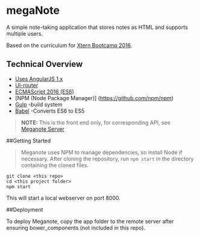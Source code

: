 # megaNote
A simple note-taking application that stores notes as HTML and supports multiple users.

Based on the curriculum for [Xtern Bootcamp 2016](http://bootcamp16.getfretless.com/).

## Technical Overview

* [Uses AngularJS 1.x](https://angularjs.org)
* [UI-router](https://github.com/angular-ui/ui-router)
* [ECMAScript 2016 (ES6)](https://es6-features.org/)
* [NPM (Node Package Manager)] (https://github.com/npm/npm)
* [Gulp](https://npmjs.com/package/gulp) -build system
* [Babel](https://babeljs.io) -Converts ES6 to ES5

>**NOTE:** This is the front end only, for corresponding API, see [Meganote Server](https://github.com/tworns/meganote-server)

##Getting Started

>Meganote uses NPM to manage dependencies, so install Node if necessary.
After cloning the repository, run `npm start` in the directory containing the cloned files.
```shell
git clone <this repo>
cd <this project folder>
npm start
```
This will start a local webserver on port 8000.

##Deployment

To deploy Meganote, copy the app folder to the remote server after ensuring bower_components (not included in this repo).
